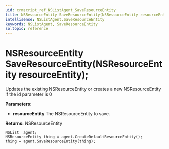 ```yaml
---
uid: crmscript_ref_NSListAgent_SaveResourceEntity
title: NSResourceEntity SaveResourceEntity(NSResourceEntity resourceEntity);
intellisense: NSListAgent.SaveResourceEntity
keywords: NSListAgent, SaveResourceEntity
so.topic: reference
---
```


# NSResourceEntity SaveResourceEntity(NSResourceEntity resourceEntity);

Updates the existing NSResourceEntity or creates a new NSResourceEntity if the id parameter is 0

**Parameters**:
* **resourceEntity** The NSResourceEntity to save.

**Returns:** NSResourceEntity

```crmscript
NSList  agent;
NSResourceEntity thing = agent.CreateDefaultResourceEntity();
thing = agent.SaveResourceEntity(thing);
```

